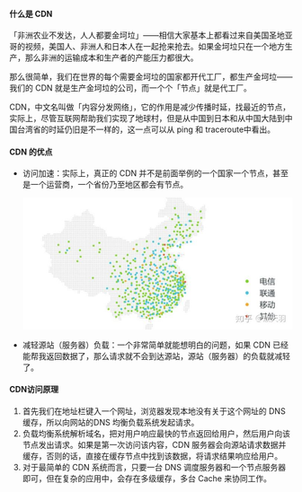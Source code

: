 #### 什么是 CDN

「非洲农业不发达，人人都要金坷垃」——相信大家基本上都看过来自美国圣地亚哥的视频，美国人、非洲人和日本人在一起抢来抢去。如果金坷垃只在一个地方生产，那么非洲的运输成本和生产者的产能压力都很大。

那么很简单，我们在世界的每个需要金坷垃的国家都开代工厂，都生产金坷垃——我们的 CDN 就是生产金坷垃的公司，而一个个「节点」就是代工厂。

CDN，中文名叫做「内容分发网络」，它的作用是减少传播时延，找最近的节点，实际上，尽管互联网帮助我们实现了地球村，但是从中国到日本和从中国大陆到中国台湾省的时延仍旧是不一样的，这一点可以从 ping 和 traceroute中看出。

#### CDN 的优点

+ 访问加速：实际上，真正的 CDN 并不是前面举例的一个国家一个节点，甚至是一个运营商，一个省份乃至地区都会有节点。

  ![img](./img/v2-b34f3e8432f795de43ac67cd3a75ce28_720w.jpg)

+ 减轻源站（服务器）负载：一个非常简单就能想明白的问题，如果 CDN 已经能帮我返回数据了，那么请求就不会到达源站，源站（服务器）的负载就减轻了。

#### CDN访问原理

1. 首先我们在地址栏键入一个网址，浏览器发现本地没有关于这个网址的 DNS 缓存，所以向网站的DNS 均衡负载系统发起请求。
2. 负载均衡系统解析域名，把对用户响应最快的节点返回给用户，然后用户向该节点发出请求。如果是第一次访问该内容，CDN 服务器会向源站请求数据并缓存，否则的话，直接在缓存节点中找到该数据，将请求结果响应给用户。
3. 对于最简单的 CDN 系统而言，只要一台 DNS 调度服务器和一个节点服务器即可，但在复杂的应用中，会存在多级缓存，多台 Cache 来协同工作。

